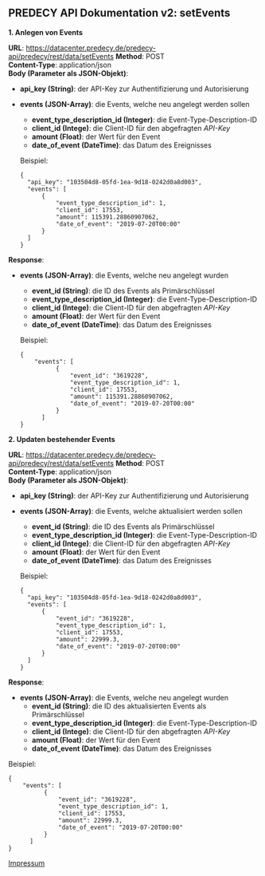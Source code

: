 ## PREDECY API Dokumentation v2: setEvents

__1. Anlegen von Events__

__URL__: https://datacenter.predecy.de/predecy-api/predecy/rest/data/setEvents
__Method__: POST  
__Content-Type__: application/json  
__Body (Parameter als JSON-Objekt)__:
* __api_key (String)__: der API-Key zur Authentifizierung und Autorisierung
* __events (JSON-Array)__: die Events, welche neu angelegt werden sollen
    * __event_type_description_id (Integer)__: die Event-Type-Description-ID
    * __client_id (Intege)__: die Client-ID für den abgefragten _API-Key_
    * __amount (Float)__: der Wert für den Event
    * __date_of_event (DateTime)__: das Datum des Ereignisses

  Beispiel:  
  ```
  {
    "api_key": "103504d8-05fd-1ea-9d18-0242d0a8d003",  
    "events": [
        {
            "event_type_description_id": 1,
            "client_id": 17553,
            "amount": 115391.28860907062,
            "date_of_event": "2019-07-20T00:00"
        }
    ]
  }
  ```
  
__Response__:
* __events (JSON-Array)__: die Events, welche neu angelegt wurden
    * __event_id (String)__: die ID des Events als Primärschlüssel
    * __event_type_description_id (Integer)__: die Event-Type-Description-ID
    * __client_id (Intege)__: die Client-ID für den abgefragten _API-Key_
    * __amount (Float)__: der Wert für den Event
    * __date_of_event (DateTime)__: das Datum des Ereignisses
  
  Beispiel: 
  ```
  {
      "events": [
            {
                "event_id": "3619228",
                "event_type_description_id": 1,
                "client_id": 17553,
                "amount": 115391.28860907062,
                "date_of_event": "2019-07-20T00:00"
            }
        ]
  }
  ```


__2. Updaten bestehender Events__

__URL__: https://datacenter.predecy.de/predecy-api/predecy/rest/data/setEvents
__Method__: POST  
__Content-Type__: application/json  
__Body (Parameter als JSON-Objekt)__:
* __api_key (String)__: der API-Key zur Authentifizierung und Autorisierung
* __events (JSON-Array)__: die Events, welche aktualisiert werden sollen
    * __event_id (String)__: die ID des Events als Primärschlüssel
    * __event_type_description_id (Integer)__: die Event-Type-Description-ID
    * __client_id (Intege)__: die Client-ID für den abgefragten _API-Key_
    * __amount (Float)__: der Wert für den Event
    * __date_of_event (DateTime)__: das Datum des Ereignisses

  Beispiel:  
  ```
  {
    "api_key": "103504d8-05fd-1ea-9d18-0242d0a8d003",  
    "events": [
        {
            "event_id": "3619228",
            "event_type_description_id": 1,
            "client_id": 17553,
            "amount": 22999.3,
            "date_of_event": "2019-07-20T00:00"
        }
    ]
  }
  ```
  
__Response__:
 * __events (JSON-Array)__: die Events, welche neu angelegt wurden
    * __event_id (String)__: die ID des aktualisierten Events als Primärschlüssel
    * __event_type_description_id (Integer)__: die Event-Type-Description-ID
    * __client_id (Intege)__: die Client-ID für den abgefragten _API-Key_
    * __amount (Float)__: der Wert für den Event
    * __date_of_event (DateTime)__: das Datum des Ereignisses
  
  Beispiel: 
  ```
  {
      "events": [
            {
                "event_id": "3619228",
                "event_type_description_id": 1,
                "client_id": 17553,
                "amount": 22999.3,
                "date_of_event": "2019-07-20T00:00"
            }
        ]
  }
  ```
  
  [Impressum](https://www.spicetech.de/#Impressum)
  
